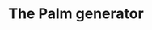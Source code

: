 ---
categories:
- Personal Projects
slug: palm-generator
tags:
- Procedural Content Creation
- Procedural Meshes
- 3D Plants
title: 'The Palm generator'
---